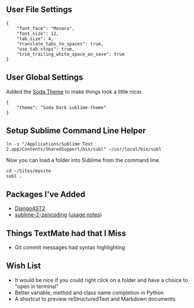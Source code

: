 ## User File Settings

    {
        "font_face": "Monaco",
        "font_size": 12,
        "tab_size": 4,
        "translate_tabs_to_spaces": true,
        "use_tab_stops": true,
        "trim_trailing_white_space_on_save": true
    }

## User Global Settings

Added the [Soda Theme](https://github.com/buymeasoda/soda-theme) to make things look a little nicer.

    {
        "theme": "Soda Dark.sublime-theme"
    }

## Setup Sublime Command Line Helper

    ln -s "/Applications/Sublime Text 2.app/Contents/SharedSupport/bin/subl" ~/usr/local/bin/subl

Now you can load a folder into Sublime from the command line.

    cd ~/Sites/mysite
    subl .

## Packages I've Added

- [Django4ST2](https://github.com/squ1b3r/Django4ST2)
- [sublime-2-zencoding](https://bitbucket.org/sublimator/sublime-2-zencoding) ([usage notes](http://www.sublimetext.com/forum/viewtopic.php?f=2&t=580&p=10654#p10654))

## Things TextMate had that I Miss

- Git commit messages had syntax highlighting

## Wish List

- It would be nice if you could right click on a folder and have a choice to "open in terminal"
- Better variable, method and class name completion in Python
- A shortcut to preview reStructuredText and Markdown documents
